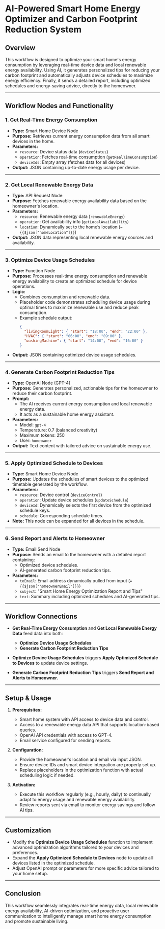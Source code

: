 # AI-Powered Smart Home Energy Optimizer and Carbon Footprint Reduction System

## Overview

This workflow is designed to optimize your smart home's energy consumption by leveraging real-time device data and local renewable energy availability. Using AI, it generates personalized tips for reducing your carbon footprint and automatically adjusts device schedules to maximize energy efficiency. Finally, it sends a detailed report, including optimized schedules and energy-saving advice, directly to the homeowner.

---

## Workflow Nodes and Functionality

### 1. Get Real-Time Energy Consumption
- **Type:** Smart Home Device Node
- **Purpose:** Retrieves current energy consumption data from all smart devices in the home.
- **Parameters:**
  - `resource`: Device status data (`deviceStatus`)
  - `operation`: Fetches real-time consumption (`getRealTimeConsumption`)
  - `deviceIds`: Empty array (fetches data for all devices)
- **Output:** JSON containing up-to-date energy usage per device.

---

### 2. Get Local Renewable Energy Data
- **Type:** API Request Node
- **Purpose:** Fetches renewable energy availability data based on the homeowner's location.
- **Parameters:**
  - `resource`: Renewable energy data (`renewableEnergy`)
  - `operation`: Get availability info (`getLocalAvailability`)
  - `location`: Dynamically set to the home’s location (`={{$json["homeLocation"]}}`)
- **Output:** JSON data representing local renewable energy sources and availability.

---

### 3. Optimize Device Usage Schedules
- **Type:** Function Node
- **Purpose:** Processes real-time energy consumption and renewable energy availability to create an optimized schedule for device operations.
- **Logic:**
  - Combines consumption and renewable data.
  - Placeholder code demonstrates scheduling device usage during optimal times to maximize renewable use and reduce peak consumption.
  - Example schedule output:
    ```json
    {
      "livingRoomLight": { "start": "18:00", "end": "22:00" },
      "HVAC": { "start": "06:00", "end": "09:00" },
      "washingMachine": { "start": "14:00", "end": "16:00" }
    }
    ```
- **Output:** JSON containing optimized device usage schedules.

---

### 4. Generate Carbon Footprint Reduction Tips
- **Type:** OpenAI Node (GPT-4)
- **Purpose:** Generates personalized, actionable tips for the homeowner to reduce their carbon footprint.
- **Prompt:**
  - The AI receives current energy consumption and local renewable energy data.
  - It acts as a sustainable home energy assistant.
- **Parameters:**
  - Model: `gpt-4`
  - Temperature: 0.7 (balanced creativity)
  - Maximum tokens: 250
  - User: `homeowner`
- **Output:** Text content with tailored advice on sustainable energy use.

---

### 5. Apply Optimized Schedule to Devices
- **Type:** Smart Home Device Node
- **Purpose:** Updates the schedules of smart devices to the optimized timetable generated by the workflow.
- **Parameters:**
  - `resource`: Device control (`deviceControl`)
  - `operation`: Update device schedules (`updateSchedule`)
  - `deviceId`: Dynamically selects the first device from the optimized schedule keys.
  - `schedule`: Corresponding schedule times.
- **Note:** This node can be expanded for all devices in the schedule.

---

### 6. Send Report and Alerts to Homeowner
- **Type:** Email Send Node
- **Purpose:** Sends an email to the homeowner with a detailed report containing:
  - Optimized device schedules.
  - AI-generated carbon footprint reduction tips.
- **Parameters:**
  - `toEmail`: Email address dynamically pulled from input (`={{$json["homeownerEmail"]}}`)
  - `subject`: "Smart Home Energy Optimization Report and Tips"
  - `text`: Summary including optimized schedules and AI-generated tips.

---

## Workflow Connections

- **Get Real-Time Energy Consumption** and **Get Local Renewable Energy Data** feed data into both:
  - **Optimize Device Usage Schedules**
  - **Generate Carbon Footprint Reduction Tips**
  
- **Optimize Device Usage Schedules** triggers **Apply Optimized Schedule to Devices** to update device settings.

- **Generate Carbon Footprint Reduction Tips** triggers **Send Report and Alerts to Homeowner**.

---

## Setup & Usage

1. **Prerequisites:**
   - Smart home system with API access to device data and control.
   - Access to a renewable energy data API that supports location-based queries.
   - OpenAI API credentials with access to GPT-4.
   - Email service configured for sending reports.

2. **Configuration:**
   - Provide the homeowner’s location and email via input JSON.
   - Ensure device IDs and smart device integration are properly set up.
   - Replace placeholders in the optimization function with actual scheduling logic if needed.

3. **Activation:**
   - Execute this workflow regularly (e.g., hourly, daily) to continually adapt to energy usage and renewable energy availability.
   - Review reports sent via email to monitor energy savings and follow AI tips.

---

## Customization

- Modify the **Optimize Device Usage Schedules** function to implement advanced optimization algorithms tailored to your devices and preferences.
- Expand the **Apply Optimized Schedule to Devices** node to update all devices listed in the optimized schedule.
- Adjust OpenAI prompt or parameters for more specific advice tailored to your home setup.

---

## Conclusion

This workflow seamlessly integrates real-time energy data, local renewable energy availability, AI-driven optimization, and proactive user communication to intelligently manage smart home energy consumption and promote sustainable living.